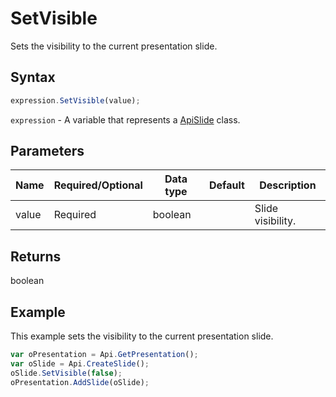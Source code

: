 # SetVisible

Sets the visibility to the current presentation slide.

## Syntax

```javascript
expression.SetVisible(value);
```

`expression` - A variable that represents a [ApiSlide](../ApiSlide.md) class.

## Parameters

| **Name** | **Required/Optional** | **Data type** | **Default** | **Description** |
| ------------- | ------------- | ------------- | ------------- | ------------- |
| value | Required | boolean |  | Slide visibility. |

## Returns

boolean

## Example

This example sets the visibility to the current presentation slide.

```javascript editor-
var oPresentation = Api.GetPresentation();
var oSlide = Api.CreateSlide();
oSlide.SetVisible(false);
oPresentation.AddSlide(oSlide);
```
